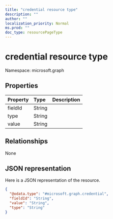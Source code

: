 ```yaml
---
title: "credential resource type"
description: ""
author: ""
localization_priority: Normal
ms.prod: ""
doc_type: resourcePageType
---
```


# credential resource type


Namespace: microsoft.graph



## Properties
|Property|Type|Description|
|:---|:---|:---|
|fieldId|String||
|type|String||
|value|String||

## Relationships
None

## JSON representation
Here is a JSON representation of the resource.
<!-- {
  "blockType": "resource",
  "@odata.type": "microsoft.graph.credential"
}
-->
``` json
{
  "@odata.type": "#microsoft.graph.credential",
  "fieldId": "String",
  "value": "String",
  "type": "String"
}
```

